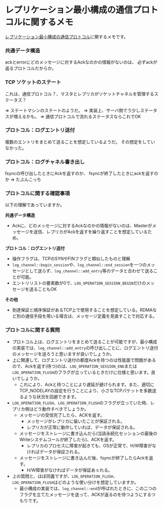 # レプリケーション最小構成の通信プロトコルに関するメモ

[レプリケーション最小構成の通信プロトコル](https://nautilus-technologies.app.box.com/file/1798577910013)に関するメモです。


### 共通データ構造

ackとerrorにどのメッセージに対するAckなのかの情報がないのは、
必ずackが返るプロトコルだからか。


### TCP ソケットのステート

これは、通信プロトコル？、マスタとレプリカがソケットチャネルを管理するステータス？

=> ステートマシンのステートのようだ。
=> 実装上、サーバ側でう少しステータスが増えるかも。
=> 通信プロトコルで流れるステータスならこれでOK


### プロトコル：ログエントリ送付

複数のエントリをまとめて送ることを想定しているようだ。
その想定をしていなかった。


### プロトコル：ログチャネル書き出し

fsyncの呼び出したときにAckを返すのか、
fsyncが終了したときにackを返すのか => たぶんこっち




### プロトコルに関する確認事項

以下の理解であっていますか。

**共通データ構造**

* Ackに、どのメッセージに対するAckなのかの情報がないのは、Masterがメッセージを送信、レプリカがAckを返すを繰り返すことを想定しているため。

**プロトコル：ログエントリ送付**

* 操作フラグは、TCPのSYNやFINフラグと類似したものと理解
* `log_channel::begin_session`や、`log_channel::end_session`を一つのメッセージとして送らず、`log_channel::add_entry`等のデータと合わせて送ることが可能。
* エントリリストの要素数が0で、`LOG_OPERATION_SESSION_BEGIN`だけのメッセージを送ることもOK



**その他**

* 到達保証と順序保証があるTCP上で使用することを想定している。RDMAなど別の通信手段を用いる場合は、メッセージ定義を見直すことで対応する。



### プロトコルに関する質問

* プロトコル上は、ログエントリをまとめて送ることが可能ですが、最小構成の実装では、`log_channel::add_entry`の呼び出しごとに、ログエントリ送付のメッセージを送ろうと思いますが良いでしょうか。
* 上に関連して、ログエントリ送付の都度Ackを待つのは性能面で問題があるので、Ackを返す(待つ)のは、`LOG_OPERATION_SESSION_END`または`LOG_OPERATION_FLUSH`のフラグが立っているときだけに仕様と思います。良いでしょうか。
  * これにより、Ackと待つことにより遅延が避けられます。また、適切にTCP_NODELAYの設定を行うことにより、小さなTCPパケットを多数送るような状況を回避できます。
* `LOG_OPERATION_FLUSH`、`LOG_OPERATION_FLUSH`のフラグが立っていた時、レプリカ側はどう動作すべきでしょうか。
  * メッセージの受信完了したら、ACKを返す。
    * メッセージがレプリカに届いたことが保証される。
    * レプリカが正常に動作していれば、データが保証される。
  * メッセージをストレージに書き込んだら(当該永続化セッションの最後のWriteシステムコールが終了したら)、ACKを返す。
    * レプリカのプロセスに障害が起きても、OSが正常で、H/W障害がなければデータが保証される。
  * メッセージをストレージに書き込んだ後、fsyncが終了したらAckを返す。
    * H/W障害がなければデータが保証あｓれる。
* 上の質問と、ほぼ同義ですが、`LOG_OPERATION_FLUSH`、`LOG_OPERATION_FLUSH`はどのような使い分けを想定していますか。
  * 最小構成の実装では、`log_channel::end`が呼ばれたときに、この二つのフラグを立てたメッセージを送って、ACKが返るのを待つようにするつもりです。    


